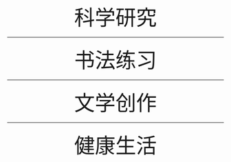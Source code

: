 <center> <font size=72>科学研究 </font>  </center>

---

<center> <font size=72>书法练习 </font>  </center>

---

<center> <font size=72>文学创作 </font>  </center>

---

<center> <font size=72>健康生活 </font>  </center>
